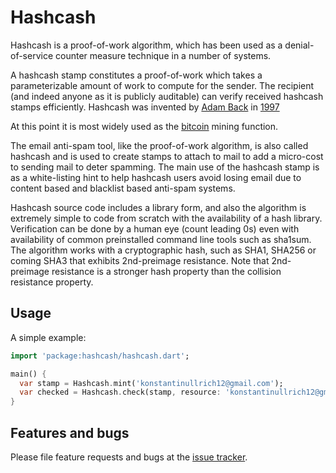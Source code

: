 # Hashcash
Hashcash is a proof-of-work algorithm, which has been used as a denial-of-service counter measure technique in a 
number of systems.

A hashcash stamp constitutes a proof-of-work which takes a parameterizable amount of work to compute for the sender. 
The recipient (and indeed anyone as it is publicly auditable) can verify received hashcash stamps efficiently. 
Hashcash was invented by [Adam Back][cypherspace] in [1997][papers]

At this point it is most widely used as the [bitcoin][bitcoin] mining function.

The email anti-spam tool, like the proof-of-work algorithm, is also called hashcash and is used to create stamps to 
attach to mail to add a micro-cost to sending mail to deter spamming. The main use of the hashcash stamp is as a 
white-listing hint to help hashcash users avoid losing email due to content based and blacklist based anti-spam systems.

Hashcash source code includes a library form, and also the algorithm is extremely simple to code from scratch with the 
availability of a hash library. Verification can be done by a human eye (count leading 0s) even with availability of 
common preinstalled command line tools such as sha1sum. The algorithm works with a cryptographic hash, such as SHA1, 
SHA256 or coming SHA3 that exhibits 2nd-preimage resistance. Note that 2nd-preimage resistance is a stronger hash 
property than the collision resistance property.


## Usage

A simple example:

```dart
import 'package:hashcash/hashcash.dart';

main() {
  var stamp = Hashcash.mint('konstantinullrich12@gmail.com');
  var checked = Hashcash.check(stamp, resource: 'konstantinullrich12@gmail.com');
}
```

## Features and bugs

Please file feature requests and bugs at the [issue tracker][tracker].

[cypherspace]: http://www.cypherspace.org/adam/
[papers]: http://hashcash.org/papers/
[bitcoin]: http://bitcoin.it/
[tracker]: https://github.com/konstantinullrich/hashcash/issues
